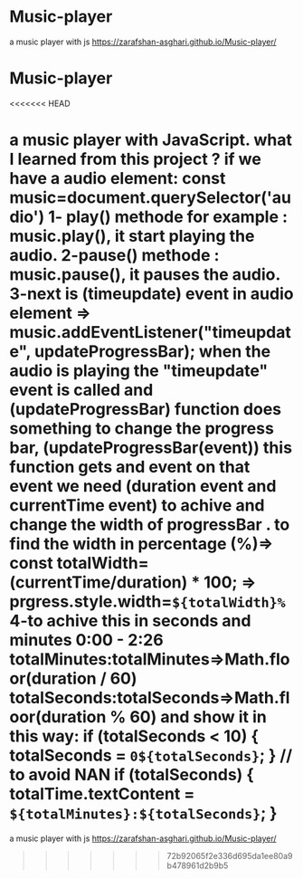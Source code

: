 # Music-player
a music player with js
https://zarafshan-asghari.github.io/Music-player/
# Music-player
<<<<<<< HEAD

a music player with JavaScript.
what I learned from this project ?
if we have a audio element: const music=document.querySelector('audio')
1- play() methode for example : music.play(), it start playing the audio.
2-pause() methode : music.pause(), it pauses the audio.
3-next is (timeupdate) event in audio element => music.addEventListener("timeupdate", updateProgressBar); when the audio is playing the "timeupdate" event is called and (updateProgressBar) function does something to change the progress bar, (updateProgressBar(event)) this function gets and event on that event we need (duration event and currentTime event) to achive and change the width of progressBar .
to find the width in percentage (%)=>
const totalWidth= (currentTime/duration) \* 100;
=> prgress.style.width=`${totalWidth}%`
4-to achive this in seconds and minutes 0:00 - 2:26
totalMinutes:totalMinutes=>Math.floor(duration / 60)
totalSeconds:totalSeconds=>Math.floor(duration % 60)
and show it in this way:
if (totalSeconds < 10) {
totalSeconds = `0${totalSeconds}`;
}
// to avoid NAN
if (totalSeconds) {
totalTime.textContent = `${totalMinutes}:${totalSeconds}`;
}
=======
a music player with js
https://zarafshan-asghari.github.io/Music-player/
>>>>>>> 72b92065f2e336d695da1ee80a9b478961d2b9b5
